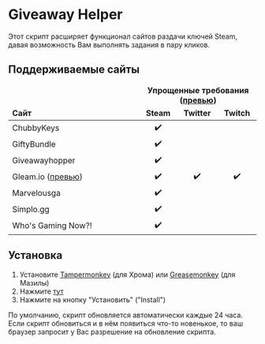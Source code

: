 # Giveaway Helper
Этот скрипт расширяет функционал сайтов раздачи ключей Steam, давая возможность Вам выполнять задания в пару кликов.

## Поддерживаемые сайты

<table width="500px">
  <thead>
    <tr>
      <td rowspan="2" width="250px" valign="bottom"><strong>Сайт</strong></td>
      <td colspan="3" width="400px" align="center"><strong>Упрощенные требования (<a href="https://raw.githubusercontent.com/Citrinate/giveawayHelper/master/images/marvelous.png">превью</a>)</strong></td>
    </tr>
    <tr>
      <td align="center"><strong>Steam</strong></td>
      <td align="center"><strong>Twitter</strong></td>
      <td align="center"><strong>Twitch</strong></td>
    </tr>
  </thead>
  <tbody>
    <tr><td>ChubbyKeys</td><td align="center">✔️</td><td></td><td></td></tr>
    <tr><td>GiftyBundle</td><td align="center">✔️</td><td></td><td></td></tr>
    <tr><td>Giveawayhopper</td><td align="center">✔️</td><td></td><td></td></tr>
    <tr><td>Gleam.io (<a href="https://raw.githubusercontent.com/Citrinate/giveawayHelper/master/images/gleam.png">превью</a>)</td><td align="center">✔️</td><td align="center">✔️</td><td align="center">✔️</td></tr>
    <tr><td>Marvelousga</td><td align="center">✔️</td><td></td><td></td></tr>
    <tr><td>Simplo.gg</td><td align="center">✔️</td><td></td><td></td></tr>
    <tr><td>Who's Gaming Now?!</td><td align="center">✔️</td><td></td><td></td></tr>
  </tbody>
</table>

## Установка
1. Установите [Tampermonkey](https://chrome.google.com/webstore/detail/tampermonkey/dhdgffkkebhmkfjojejmpbldmpobfkfo) (для Хрома) или [Greasemonkey](https://addons.mozilla.org/en-US/firefox/addon/greasemonkey/) (для Мазилы)
2. Нажмите [тут](https://raw.githubusercontent.com/Citrinate/giveawayHelper/master/giveawayHelper.user.js)
3. Нажмите на кнопку "Установить" ("Install")

По умолчанию, скрипт обновляется автоматически каждые 24 часа.  Если скрипт обновиться и в нём появиться что-то новенькое, то ваш браузер запросит у Вас разрешение на обновление скрипта.
